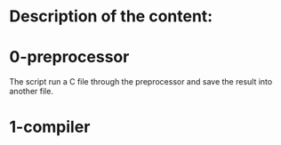 # Description of the content:

# 0-preprocessor

The script run a C file through the preprocessor and save the result into another file.

# 1-compiler


